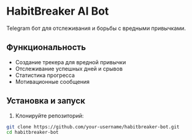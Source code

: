 # HabitBreaker AI Bot

Telegram бот для отслеживания и борьбы с вредными привычками.

## Функциональность

- Создание трекера для вредной привычки
- Отслеживание успешных дней и срывов
- Статистика прогресса
- Мотивационные сообщения

## Установка и запуск

1. Клонируйте репозиторий:
```bash
git clone https://github.com/your-username/habitbreaker-bot.git
cd habitbreaker-bot